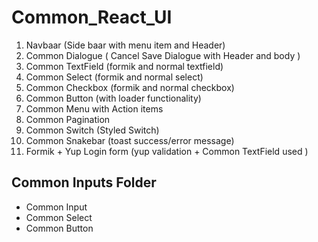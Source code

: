 # Common_React_UI

1) Navbaar (Side baar with menu item and Header)
2) Common Dialogue ( Cancel Save Dialogue with Header and body )
3) Common TextField (formik and normal textfield)
4) Common Select (formik and normal select)
5) Common Checkbox (formik and normal checkbox)
6) Common Button (with loader functionality)
7) Common Menu with Action items
8) Common Pagination
9) Common Switch (Styled Switch)
10) Common Snakebar (toast success/error message)
11) Formik + Yup Login form (yup validation + Common TextField used )

## Common Inputs Folder
- Common Input
- Common Select
- Common Button
